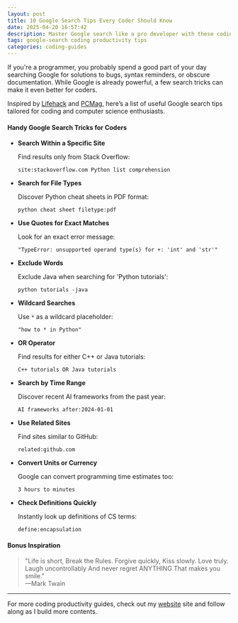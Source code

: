 ```yaml
---
layout: post
title: 10 Google Search Tips Every Coder Should Know
date: 2025-04-20 16:57:42
description: Master Google search like a pro developer with these coding-focused tips.
tags: google-search coding productivity tips
categories: coding-guides
---
```


If you're a programmer, you probably spend a good part of your day searching Google for solutions to bugs, syntax reminders, or obscure documentation. While Google is already powerful, a few search tricks can make it even better for coders.

Inspired by [Lifehack](https://www.lifehack.org/articles/technology/20-tips-use-google-search-efficiently.html) and [PCMag](https://www.pcmag.com/how-to/google-search-tips-youll-want-to-learn), here’s a list of useful Google search tips tailored for coding and computer science enthusiasts.

#### Handy Google Search Tricks for Coders

- **Search Within a Specific Site**

  Find results only from Stack Overflow:

  `site:stackoverflow.com Python list comprehension`

- **Search for File Types**

  Discover Python cheat sheets in PDF format:

  `python cheat sheet filetype:pdf`

- **Use Quotes for Exact Matches**

  Look for an exact error message:

  `"TypeError: unsupported operand type(s) for +: 'int' and 'str'"`

- **Exclude Words**

  Exclude Java when searching for 'Python tutorials':

  `python tutorials -java`

- **Wildcard Searches**

  Use `*` as a wildcard placeholder:

  `"how to * in Python"`

- **OR Operator**

  Find results for either C++ or Java tutorials:

  `C++ tutorials OR Java tutorials`

- **Search by Time Range**

  Discover recent AI frameworks from the past year:

  `AI frameworks after:2024-01-01`

- **Use Related Sites**

  Find sites similar to GitHub:

  `related:github.com`

- **Convert Units or Currency**

  Google can convert programming time estimates too:

  `3 hours to minutes`

- **Check Definitions Quickly**

  Instantly look up definitions of CS terms:

  `define:encapsulation`

#### Bonus Inspiration

> "Life is short, Break the Rules. Forgive quickly, Kiss slowly. Love truly. Laugh uncontrollably And never regret ANYTHING That makes you smile."  
> —Mark Twain

<hr>

For more coding productivity guides, check out my [website](https://sumansedhai.com) site and follow along as I build more contents.
